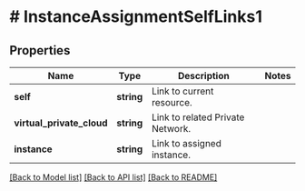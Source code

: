 # # InstanceAssignmentSelfLinks1

## Properties

Name | Type | Description | Notes
------------ | ------------- | ------------- | -------------
**self** | **string** | Link to current resource. |
**virtual_private_cloud** | **string** | Link to related Private Network. |
**instance** | **string** | Link to assigned instance. |

[[Back to Model list]](../../README.md#models) [[Back to API list]](../../README.md#endpoints) [[Back to README]](../../README.md)

